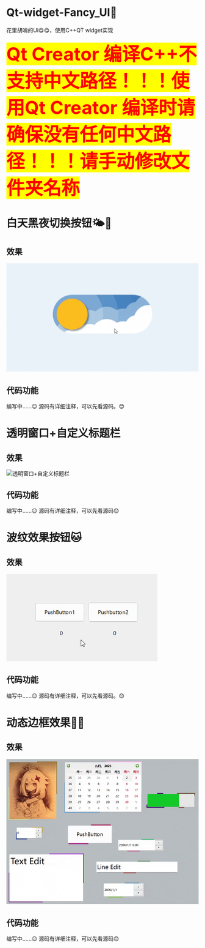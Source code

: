 # Qt-widget-Fancy_UI🥳
花里胡哨的Ui😋😋，使用C++QT widget实现

<b><font size=10 color=red style=background:yellow >**Qt Creator 编译C++不支持中文路径！！！使用Qt Creator 编译时请确保没有任何中文路径！！！请手动修改文件夹名称**</font></b>


# 白天黑夜切换按钮🌤️🌙
## 效果
![波纹效果按钮](./Effect_image/day_to_night_button.gif)
## 代码功能
编写中......😉
源码有详细注释，可以先看源码。😊

# 透明窗口+自定义标题栏
## 效果
![透明窗口+自定义标题栏](./Effect_image/Customizing_Windows.gif)
## 代码功能
编写中......😉
源码有详细注释，可以先看源码😊

# 波纹效果按钮🐱
## 效果
![波纹效果按钮](./Effect_image/Corrugated_button.gif)
## 代码功能
编写中......😉
源码有详细注释，可以先看源码。😊

# 动态边框效果😶‍🌫️
## 效果
![动态边框效果](./Effect_image/Dynamic_border_effect.gif)
## 代码功能
编写中......😉
源码有详细注释，可以先看源码😊



